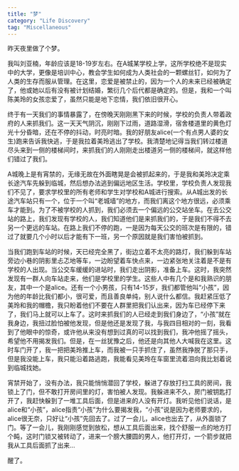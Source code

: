 ```yaml
---
title: "梦"
category: "Life Discovery"
tag: "Miscellaneous"
---
```


昨天夜里做了个梦。

我叫刘亚楠，年龄应该是18-19岁左右。在A城某学校上学，这所学校绝不是现实中的大学，更像是培训中心，教会学生如何成为人类社会的一颗螺丝钉，如何为了人类的生存而服从管理。在这里，恋爱是被禁止的，因为一个人的未来已经被确定了，他或她以后有没有被计划结婚，繁衍几个后代都是确定的。但是，我和一个叫陈美玲的女孩恋爱了，虽然只能是地下恋情，我们依旧很开心。

终于有一天我们的事情暴露了，在傍晚天刚刚黑下来的时候，学校的负责人带着政府的人来抓我们。这一天天气阴沉，刚刚下过雨，道路湿滑，宿舍楼道里的黄色灯光十分昏暗，还在不停的抖动，时亮时暗。我的好朋友alice(一个有点男人婆的女生)跑来告诉我快逃，于是我拉着美玲逃出了学校。我清楚地记得当我们转过楼道尽头来到一侧的楼梯间时，来抓我们的人刚刚走出楼道另一侧的楼梯间，就这样他们错过了我们。

A城晚上是有宵禁的，无缘无故在外面瞎晃是会被抓起来的，于是我和美玲决定乘长途汽车先躲到临城，然后想办法逃到偏远地区生活。学校里，学校负责人发现我们不见了，要求学校里的所有老师和学生对学校和A城进行搜索。从A城出发的长途汽车站只有一个，位于一个叫“老城墙”的地方，而我们离这个地方很远，必须乘车才能到。为了不被学校的人抓到，我们必须去一个偏远的公交站坐车。在去公交站的路上，我们发现有学校的人，我们知道他们是来抓我们的，于是我们不得不去另一个更远的车站。在路上我们不停的跑，一是因为每天公交的班次是有限的，错过了就要几个小时以后才能有下一班，另一个原因就是我们害怕被抓到。

当我们跑到车站的时候，天已经完全黑了，街边立着不太亮的路灯，我们躲到车站旁边小巷的阴影里忐忑地等车，一边盼望着车快点来，一边紧张地关注着是不是有学校的人出现。当公交车缓缓的进站时，我们走出阴影，准备上车。这时，我突然发现有一群人向车站走来，他们是学校里的学生。这些人中有几个是和我熟识的朋友，其中一个是alice。还有一个小男孩，只有14-15岁，我们都管他叫“小孩”，因为他的年龄比我们都小，很可爱，而且善良单纯，别人说什么都信。我赶紧压低了美玲和我的帽檐，我只盼着他们不要在人群里把我们认出来，因为车已经停下来了，我们马上就可以上车了。这时来抓我们的人已经走到我们身边了，“小孩”就在我身边，我扭过脸怕被他发现，但是他还是发现了我，与我四目相对的一刻，我看到了他眼中的惊奇，或许他从来没有想到过真的可以找到我们，我冲他摇了摇头，希望他不用揭发我们。但是，在一丝犹豫之后，他还是向其他人大喊我在这里。这时车门开了，我一把把美玲推上车，而我被一只手抓住了，虽然我挣脱了那只手，但是我没能上车，我只能沿着路逃跑，我能看见美玲在车窗里流着泪向我比划着说到临城找她。

宵禁开始了，没有办法，我只能悄悄潜回了学校，躲进了存放打扫工具的房间，我锁上了门，但不敢打开房间里的灯，害怕被人发现。我躲进来不久，房门被钥匙打开了，我赶快躲到了一堆工具后面，但是进来的人没有开灯。我听见他们说话，是alice和“小孩”，alice指责“小孩”为什么要揭发我，“小孩”说是因为老师要求的，alice很无奈，只好让“小孩”先回去了。过了一会儿，alice也出去了，从外面锁了门。等了一会儿，我刚刚感觉到放松，想从工具后面出来，找个舒服一点的地方打个盹，这时门锁又被转动了，进来一个膀大腰圆的男人，他打开灯，一个箭步就把我从工具后面抓了出来…

醒了。